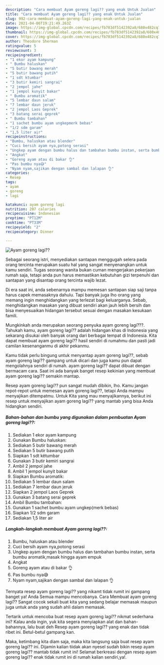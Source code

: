 ```yaml
---
description: "Cara membuat Ayam goreng lagi?? yang enak Untuk Jualan"
title: "Cara membuat Ayam goreng lagi?? yang enak Untuk Jualan"
slug: 992-cara-membuat-ayam-goreng-lagi-yang-enak-untuk-jualan
date: 2021-04-06T19:21:49.263Z
image: https://img-global.cpcdn.com/recipes/fb783df5142392a8/680x482cq70/ayam-goreng-lagi-foto-resep-utama.jpg
thumbnail: https://img-global.cpcdn.com/recipes/fb783df5142392a8/680x482cq70/ayam-goreng-lagi-foto-resep-utama.jpg
cover: https://img-global.cpcdn.com/recipes/fb783df5142392a8/680x482cq70/ayam-goreng-lagi-foto-resep-utama.jpg
author: Theodore Sherman
ratingvalue: 5
reviewcount: 3
recipeingredient:
- "1 ekor ayam kampung"
- " Bumbu haluskan"
- "5 butir bawang merah"
- "5 butir bawang putih"
- "1 sdt ktumbar"
- "3 butir kemiri sangrai"
- "2 jempol jahe"
- "1 jempol kunyit bakar"
- " Bumbu aromatik"
- "5 lembar daun salam"
- "7 lembar daun jeruk"
- "2 jempol Laos Geprek"
- "3 batang serai geprek"
- " Bumbu tambahan"
- "1 sachet bumbu ayam ungkepmerk bebas"
- "1/2 sdm garam"
- "1,5 liter air"
recipeinstructions:
- "Bumbu, haluskan atau blender"
- "Cuci bersih ayam nya,potong serasi"
- "Ungkep ayam dengan bumbu halus dan tambahan bumbu instan, serta bumbu aromatik,masak hingga ayam empuk"
- "Angkat"
- "Goreng ayam atau di bakar 👌"
- "Pas bumbu nya😅"
- "Nyam nyam,sajikan dengan sambal dan lalapan 👌"
categories:
- Resep
tags:
- ayam
- goreng
- lagi

katakunci: ayam goreng lagi 
nutrition: 207 calories
recipecuisine: Indonesian
preptime: "PT12M"
cooktime: "PT33M"
recipeyield: "2"
recipecategory: Dinner

---
```



![Ayam goreng lagi??](https://img-global.cpcdn.com/recipes/fb783df5142392a8/680x482cq70/ayam-goreng-lagi-foto-resep-utama.jpg)

Sebagai seorang istri, menyediakan santapan menggugah selera pada orang tercinta merupakan suatu hal yang sangat menyenangkan untuk kamu sendiri. Tugas seorang  wanita bukan cuman mengerjakan pekerjaan rumah saja, tetapi anda pun harus memastikan kebutuhan gizi terpenuhi dan santapan yang disantap orang tercinta wajib lezat.

Di era  saat ini, anda sebenarnya mampu memesan santapan siap saji tanpa harus capek memasaknya dahulu. Tapi banyak juga lho orang yang memang ingin menghidangkan yang terlezat bagi keluarganya. Sebab, menghidangkan masakan yang dibuat sendiri akan jauh lebih bersih dan bisa menyesuaikan hidangan tersebut sesuai dengan masakan kesukaan famili. 



Mungkinkah anda merupakan seorang penyuka ayam goreng lagi???. Tahukah kamu, ayam goreng lagi?? adalah hidangan khas di Indonesia yang sekarang disukai oleh banyak orang dari berbagai tempat di Indonesia. Kita dapat membuat ayam goreng lagi?? hasil sendiri di rumahmu dan pasti jadi camilan kesenanganmu di akhir pekanmu.

Kamu tidak perlu bingung untuk menyantap ayam goreng lagi??, sebab ayam goreng lagi?? gampang untuk dicari dan juga kamu pun dapat mengolahnya sendiri di rumah. ayam goreng lagi?? dapat dibuat dengan bermacam cara. Saat ini ada banyak banget resep kekinian yang membuat ayam goreng lagi?? semakin mantap.

Resep ayam goreng lagi?? pun sangat mudah dibikin, lho. Kamu jangan repot-repot untuk memesan ayam goreng lagi??, tetapi Anda mampu menyajikan ditempatmu. Untuk Kita yang mau menyajikannya, berikut ini resep untuk menyajikan ayam goreng lagi?? yang mantab yang bisa Anda hidangkan sendiri.

<!--inarticleads1-->

##### Bahan-bahan dan bumbu yang digunakan dalam pembuatan Ayam goreng lagi??:

1. Sediakan 1 ekor ayam kampung
1. Gunakan  Bumbu haluskan:
1. Sediakan 5 butir bawang merah
1. Sediakan 5 butir bawang putih
1. Siapkan 1 sdt kêtumbar
1. Gunakan 3 butir kemiri sangrai
1. Ambil 2 jempol jahe
1. Ambil 1 jempol kunyit bakar
1. Siapkan  Bumbu aromatik:
1. Sediakan 5 lembar daun salam
1. Sediakan 7 lembar daun jeruk
1. Siapkan 2 jempol Laos Geprek
1. Gunakan 3 batang serai geprek
1. Ambil  Bumbu tambahan:
1. Gunakan 1 sachet bumbu ayam ungkep(merk bebas)
1. Siapkan 1/2 sdm garam
1. Sediakan 1,5 liter air




<!--inarticleads2-->

##### Langkah-langkah membuat Ayam goreng lagi??:

1. Bumbu, haluskan atau blender
1. Cuci bersih ayam nya,potong serasi
1. Ungkep ayam dengan bumbu halus dan tambahan bumbu instan, serta bumbu aromatik,masak hingga ayam empuk
1. Angkat
1. Goreng ayam atau di bakar 👌
1. Pas bumbu nya😅
1. Nyam nyam,sajikan dengan sambal dan lalapan 👌




Ternyata resep ayam goreng lagi?? yang nikamt tidak rumit ini gampang banget ya! Anda Semua mampu mencobanya. Cara Membuat ayam goreng lagi?? Sangat cocok sekali buat kita yang sedang belajar memasak maupun juga untuk anda yang sudah ahli dalam memasak.

Tertarik untuk mencoba buat resep ayam goreng lagi?? nikmat sederhana ini? Kalau anda ingin, yuk kita segera menyiapkan alat dan bahan-bahannya, lalu buat deh Resep ayam goreng lagi?? yang enak dan tidak ribet ini. Betul-betul gampang kan. 

Maka, ketimbang kita diam saja, maka kita langsung saja buat resep ayam goreng lagi?? ini. Dijamin kalian tiidak akan nyesel sudah bikin resep ayam goreng lagi?? mantab tidak rumit ini! Selamat berkreasi dengan resep ayam goreng lagi?? enak tidak rumit ini di rumah kalian sendiri,ya!.

